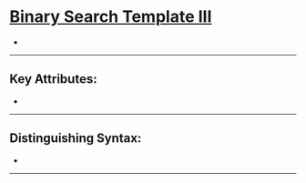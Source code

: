 # [Binary Search Template III]()

- 
---

## Key Attributes:

- 
--- 

## Distinguishing Syntax:

- 
---
